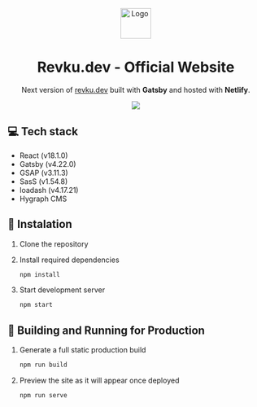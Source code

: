 <p align="center">
  <a href="https://revku.dev/">
    <img alt="Logo" src="https://raw.githubusercontent.com/Revku/revku.dev/master/src/images/logo.svg?token=GHSAT0AAAAAAB2QE7ZNZ7MSZZDRPTZQWL2AY3BJUQQ" width="60" />
  </a>
</p>
<h1 align="center">
  Revku.dev - Official Website
</h1>
<p align="center">
  Next version of 
  <a href="https://revku.dev">revku.dev</a> 
  built with <b>Gatsby</b> and hosted with <b>Netlify</b>.
</p>
<div align="center">
  <img align="center" src="https://api.netlify.com/api/v1/badges/785cd607-1922-48d9-8c15-e0b72c130b90/deploy-status" />
</div>

## 💻 Tech stack

- React (v18.1.0)
- Gatsby (v4.22.0)
- GSAP (v3.11.3)
- SasS (v1.54.8)
- loadash (v4.17.21)
- Hygraph CMS

## 👋 Instalation

1. Clone the repository
2. Install required dependencies

   ```sh
   npm install
   ```

3. Start development server

   ```sh
   npm start
   ```

## 🚀 Building and Running for Production

1. Generate a full static production build

   ```sh
   npm run build
   ```

1. Preview the site as it will appear once deployed

   ```sh
   npm run serve
   ```
